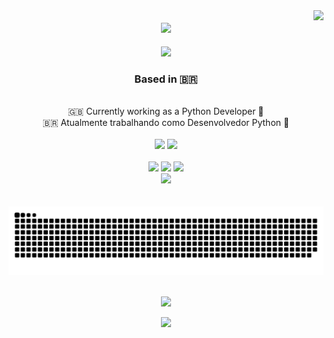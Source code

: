 <img align="right" src="https://visitor-badge.laobi.icu/badge?page_id=JoaoVitorCafe.JoaoVitorCafe" />

<h4 align="center">
    <img src="https://readme-typing-svg.herokuapp.com/?font=Righteous&size=35&center=true&vCenter=true&width=500&height=70&duration=4000&lines=🇬🇧+What's+up+!;+I'm+...;João+Vítor+Café!;" />
</h4>

<h4 align="center">
    <img src="https://readme-typing-svg.herokuapp.com/?font=Righteous&size=35&center=true&vCenter=true&width=500&height=70&duration=4000&lines=🇧🇷+Falaa+aí+!+Beleza+?;Meu+nome+é+...;João+Vítor+Café!;" />
</h4>


<h3 align="center">Based in 🇧🇷</h3>

<br/>

<div align="center">
🇬🇧  Currently working as a Python Developer 🐍 
</div>
 
<div align="center">
🇧🇷  Atualmente trabalhando como Desenvolvedor Python 🐍  
</div>

<br/>
 
<div align="center"> 
 <a href = "mailto:batistajv2012@gmail.com"><img src="https://img.shields.io/badge/Gmail-D14836?style=for-the-badge&logo=gmail&logoColor=white" target="_blank"></a>
 <a href="https://www.linkedin.com/in/joaovitorcafe/" target="_blank"><img src="https://img.shields.io/badge/LinkedIn-0077B5?style=for-the-badge&logo=linkedin&logoColor=white" target="_blank"> </a> 
</div>

<br/>

<div align="center">
    <img src="https://skillicons.dev/icons?i=kubernetes,docker,linux,vscode,idea,github,git" />
    <img src="https://skillicons.dev/icons?i=react,bootstrap,html,css,javascript" />
    <img src="https://skillicons.dev/icons?i=python,javascript,nodejs,express,java,flask,django,spring" /><br>
    <img src="https://skillicons.dev/icons?i=sqlite,postgres" /><br>
</div>

<br/>

<div align="center">
  <br>
  <img alt="snake eating my contributions" src="https://raw.githubusercontent.com/JoaoVitorCafe/JoaoVitorCafe/output/github-contribution-grid-snake.svg" />
</div>

<br>

<div align=center>

![](https://github-readme-stats.vercel.app/api?username=JoaoVitorCafe&theme=chartreuse-dark&show_icons=true&count_private=true)

![](https://github-readme-stats.vercel.app/api/top-langs/?username=JoaoVitorCafe&layout=compact&count_private=true&theme=chartreuse-dark)

</div>
